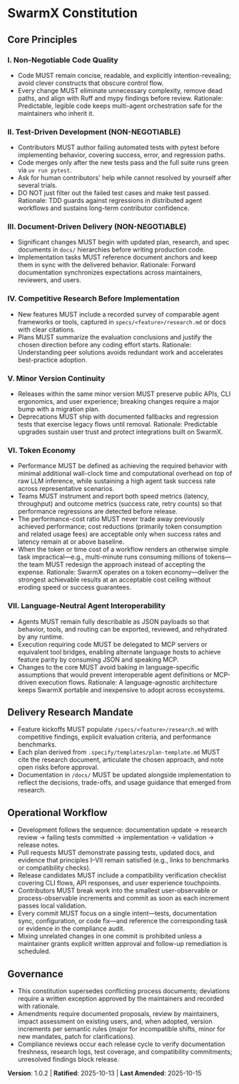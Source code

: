 <!--
Sync Impact Report
Version change: 1.0.1 → 1.0.2
Modified principles: Human audit
Added sections: None
Removed sections: None
Templates requiring updates: ✅ .specify/templates/plan-template.md; ✅ .specify/templates/spec-template.md; ✅ .specify/templates/tasks-template.md; ✅ .specify/templates/agent-file-template.md
Follow-up TODOs: None
-->
# SwarmX Constitution

## Core Principles

### I. Non-Negotiable Code Quality

- Code MUST remain concise, readable, and explicitly intention-revealing; avoid clever constructs that obscure control flow.
- Every change MUST eliminate unnecessary complexity, remove dead paths, and align with Ruff and mypy findings before review.
Rationale: Predictable, legible code keeps multi-agent orchestration safe for the maintainers who inherit it.

### II. Test-Driven Development (NON-NEGOTIABLE)

- Contributors MUST author failing automated tests with pytest before implementing behavior, covering success, error, and regression paths.
- Code merges only after the new tests pass and the full suite runs green via `uv run pytest`.
- Ask for human contributors' help while cannot resolved by yourself after several trials.
- DO NOT just filter out the failed test cases and make test passed.
Rationale: TDD guards against regressions in distributed agent workflows and sustains long-term contributor confidence.

### III. Document-Driven Delivery (NON-NEGOTIABLE)

- Significant changes MUST begin with updated plan, research, and spec documents in `docs/` hierarchies before writing production code.
- Implementation tasks MUST reference document anchors and keep them in sync with the delivered behavior.
Rationale: Forward documentation synchronizes expectations across maintainers, reviewers, and users.

### IV. Competitive Research Before Implementation

- New features MUST include a recorded survey of comparable agent frameworks or tools, captured in `specs/<feature>/research.md` or docs with clear citations.
- Plans MUST summarize the evaluation conclusions and justify the chosen direction before any coding effort starts.
Rationale: Understanding peer solutions avoids redundant work and accelerates best-practice adoption.

### V. Minor Version Continuity

- Releases within the same minor version MUST preserve public APIs, CLI ergonomics, and user experience; breaking changes require a major bump with a migration plan.
- Deprecations MUST ship with documented fallbacks and regression tests that exercise legacy flows until removal.
Rationale: Predictable upgrades sustain user trust and protect integrations built on SwarmX.

### VI. Token Economy

- Performance MUST be defined as achieving the required behavior with minimal additional wall-clock time and computational overhead on top of raw LLM inference, while sustaining a high agent task success rate across representative scenarios.
- Teams MUST instrument and report both speed metrics (latency, throughput) and outcome metrics (success rate, retry counts) so that performance regressions are detected before release.
- The performance-cost ratio MUST never trade away previously achieved performance; cost reductions (primarily token consumption and related usage fees) are acceptable only when success rates and latency remain at or above baseline.
- When the token or time cost of a workflow renders an otherwise simple task impractical—e.g., multi-minute runs consuming millions of tokens—the team MUST redesign the approach instead of accepting the expense.
Rationale: SwarmX operates on a token economy—deliver the strongest achievable results at an acceptable cost ceiling without eroding speed or success guarantees.

### VII. Language-Neutral Agent Interoperability

- Agents MUST remain fully describable as JSON payloads so that behavior, tools, and routing can be exported, reviewed, and rehydrated by any runtime.
- Execution requiring code MUST be delegated to MCP servers or equivalent tool bridges, enabling alternate language hosts to achieve feature parity by consuming JSON and speaking MCP.
- Changes to the core MUST avoid baking in language-specific assumptions that would prevent interoperable agent definitions or MCP-driven execution flows.
Rationale: A language-agnostic architecture keeps SwarmX portable and inexpensive to adopt across ecosystems.

## Delivery Research Mandate

- Feature kickoffs MUST populate `/specs/<feature>/research.md` with competitive findings, explicit evaluation criteria, and performance benchmarks.
- Each plan derived from `.specify/templates/plan-template.md` MUST cite the research document, articulate the chosen approach, and note open risks before approval.
- Documentation in `/docs/` MUST be updated alongside implementation to reflect the decisions, trade-offs, and usage guidance that emerged from research.

## Operational Workflow

- Development follows the sequence: documentation update → research review → failing tests committed → implementation → validation → release notes.
- Pull requests MUST demonstrate passing tests, updated docs, and evidence that principles I–VII remain satisfied (e.g., links to benchmarks or compatibility checks).
- Release candidates MUST include a compatibility verification checklist covering CLI flows, API responses, and user experience touchpoints.
- Contributors MUST break work into the smallest user-observable or process-observable increments and commit as soon as each increment passes local validation.
- Every commit MUST focus on a single intent—tests, documentation sync, configuration, or code fix—and reference the corresponding task or evidence in the compliance audit.
- Mixing unrelated changes in one commit is prohibited unless a maintainer grants explicit written approval and follow-up remediation is scheduled.

## Governance

- This constitution supersedes conflicting process documents; deviations require a written exception approved by the maintainers and recorded with rationale.
- Amendments require documented proposals, review by maintainers, impact assessment on existing users, and, when adopted, version increments per semantic rules (major for incompatible shifts, minor for new mandates, patch for clarifications).
- Compliance reviews occur each release cycle to verify documentation freshness, research logs, test coverage, and compatibility commitments; unresolved findings block release.

**Version**: 1.0.2 | **Ratified**: 2025-10-13 | **Last Amended**: 2025-10-15
